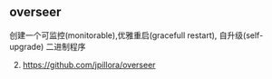 ## overseer

创建一个可监控(monitorable),优雅重启(gracefull restart), 自升级(self-upgrade) 二进制程序

2. https://github.com/jpillora/overseer


